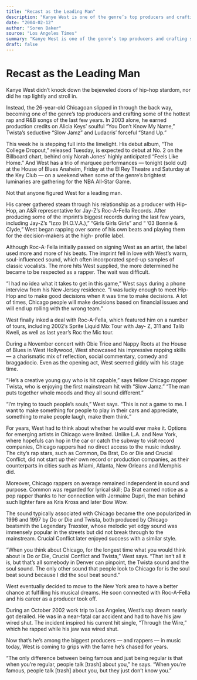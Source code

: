 ```yaml
---
title: "Recast as the Leading Man"
description: "Kanye West is one of the genre’s top producers and crafting some of the hottest rap and R&B songs of the last few years. In 2003 alone, he earned production credits on Alicia Keys’ soulful “You Don’t ..."
date: "2004-02-12"
author: "Soren Baker"
source: "Los Angeles Times"
summary: "Kanye West is one of the genre’s top producers and crafting some of the hottest rap and R&B songs of the last few years. In 2003 alone, he earned production credits on Alicia Keys’ soulful “You Don’t Know My Name” and Twista’s seductive “Slow Jamz”. His debut album, “The College Dropout,” released Tuesday, is expected to debut at No. 2 on the Billboard chart, behind only Norah Jones’ highly anticipated “F"
draft: false
---
```


# Recast as the Leading Man

Kanye West didn’t knock down the bejeweled doors of hip-hop stardom, nor did he rap lightly and stroll in.

Instead, the 26-year-old Chicagoan slipped in through the back way, becoming one of the genre’s top producers and crafting some of the hottest rap and R&B songs of the last few years. In 2003 alone, he earned production credits on Alicia Keys’ soulful “You Don’t Know My Name,” Twista’s seductive “Slow Jamz” and Ludacris’ forceful “Stand Up.”

This week he is stepping full into the limelight. His debut album, “The College Dropout,” released Tuesday, is expected to debut at No. 2 on the Billboard chart, behind only Norah Jones’ highly anticipated “Feels Like Home.” And West has a trio of marquee performances — tonight (sold out) at the House of Blues Anaheim, Friday at the El Rey Theatre and Saturday at the Key Club — on a weekend when some of the genre’s brightest luminaries are gathering for the NBA All-Star Game.

Not that anyone figured West for a leading man.

His career gathered steam through his relationship as a producer with Hip-Hop, an A&R representative for Jay-Z’s Roc-A-Fella Records. After producing some of the imprint’s biggest records during the last few years, including Jay-Z’s “Izzo (H.O.V.A.),” “Girls Girls Girls” and “ ’03 Bonnie & Clyde,” West began rapping over some of his own beats and playing them for the decision-makers at the high- profile label.

Although Roc-A-Fella initially passed on signing West as an artist, the label used more and more of his beats. The imprint fell in love with West’s warm, soul-influenced sound, which often incorporated sped-up samples of classic vocalists. The more hits West supplied, the more determined he became to be respected as a rapper. The wait was difficult.

“I had no idea what it takes to get in this game,” West says during a phone interview from his New Jersey residence. “I was lucky enough to meet Hip-Hop and to make good decisions when it was time to make decisions. A lot of times, Chicago people will make decisions based on financial issues and will end up rolling with the wrong team.”

West finally inked a deal with Roc-A-Fella, which featured him on a number of tours, including 2002’s Sprite Liquid Mix Tour with Jay- Z, 311 and Talib Kweli, as well as last year’s Roc the Mic tour.

During a November concert with Obie Trice and Nappy Roots at the House of Blues in West Hollywood, West showcased his impressive rapping skills — a charismatic mix of reflection, social commentary, comedy and braggadocio. Even as the opening act, West seemed giddy with his stage time.

“He’s a creative young guy who is hit capable,” says fellow Chicago rapper Twista, who is enjoying the first mainstream hit with “Slow Jamz.” “The man puts together whole moods and they all sound different.”

“I’m trying to touch people’s souls,” West says. “This is not a game to me. I want to make something for people to play in their cars and appreciate, something to make people laugh, make them think.”

For years, West had to think about whether he would ever make it. Options for emerging artists in Chicago were limited. Unlike L.A. and New York, where hopefuls can hop in the car or catch the subway to visit record companies, Chicago rappers had no direct access to the music industry. The city’s rap stars, such as Common, Da Brat, Do or Die and Crucial Conflict, did not start up their own record or production companies, as their counterparts in cities such as Miami, Atlanta, New Orleans and Memphis did.

Moreover, Chicago rappers on average remained independent in sound and purpose. Common was regarded for lyrical skill; Da Brat earned notice as a pop rapper thanks to her connection with Jermaine Dupri, the man behind such lighter fare as Kris Kross and later Bow Wow.

The sound typically associated with Chicago became the one popularized in 1996 and 1997 by Do or Die and Twista, both produced by Chicago beatsmith the Legendary Traxster, whose melodic yet edgy sound was immensely popular in the streets but did not break through to the mainstream. Crucial Conflict later enjoyed success with a similar style.

“When you think about Chicago, for the longest time what you would think about is Do or Die, Crucial Conflict and Twista,” West says. “That isn’t all it is, but that’s all somebody in Denver can pinpoint, the Twista sound and the soul sound. The only other sound that people look to Chicago for is the soul beat sound because I did the soul beat sound.”

West eventually decided to move to the New York area to have a better chance at fulfilling his musical dreams. He soon connected with Roc-A-Fella and his career as a producer took off.

During an October 2002 work trip to Los Angeles, West’s rap dream nearly got derailed. He was in a near-fatal car accident and had to have his jaw wired shut. The incident inspired his current hit single, “Through the Wire,” which he rapped while his jaw was wired shut.

Now that’s he’s among the biggest producers — and rappers — in music today, West is coming to grips with the fame he’s chased for years.

“The only difference between being famous and just being regular is that when you’re regular, people talk [trash] about you,” he says. “When you’re famous, people talk [trash] about you, but they just don’t know you.”
